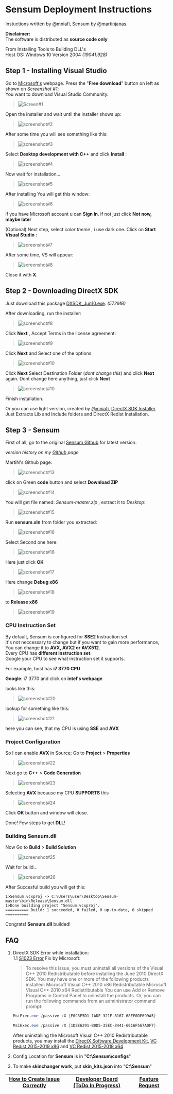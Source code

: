 # Sensum Deployment Instructions
Instuctions written by [@mniafi](https://github.com/mniafi/),
Sensum by [@martinjanas](https://github.com/martinjanas/).

__Disclaimer:__<br>
The software is distributed as __source code only__

From Installing Tools to Building DLL's<br>
Host OS: Windows 10 Version 2004 _(19041.928)_
## Step 1 - Installing Visual Studio

Go to [Microsoft's](https://sensum.page.link/visualstudio) webpage.
Press the "__Free download__" button on left as shown on _Screenshot #1_:<br>
You want to download Visual Studio Community.

>![Screen#1](https://snipboard.io/wM78Pg.jpg)

Open the installer and wait until the installer shows up:

>![screenshot#2](https://snipboard.io/A3SNfe.jpg)

After some time you will see something like this:

>![screenshot#3](https://snipboard.io/yMQNC1.jpg)

Select __Desktop development with C++__ and click __Install__ :

>![screenshot#4](https://snipboard.io/L6Pvwp.jpg)

Now wait for installation...
>![screenshot#5](https://snipboard.io/YpVBtJ.jpg)

After installing You will get this window:
>![screenshot#6](https://snipboard.io/BI7vnx.jpg)

if you have Microsoft account u can __Sign In__.
if not just click __Not now, maybe later__

(Optional) Next step, select _color theme_ , i use dark one. Click on __Start Visual Studio__ :
>![screenshot#7](https://snipboard.io/NxjFWY.jpg)

After some time, VS will appear:
>![screenshot#8](https://snipboard.io/qjckoI.jpg)
 
Close it with __X__.

## Step 2 - Downloading DirectX SDK
 
 Just download this package [DXSDK_Jun10.exe](https://sensum.page.link/directxsdk). _(572MB)_

 After downloading, run the installer:
 >![screenshot#8](https://snipboard.io/Vhp59A.jpg)

 Click __Next__ , Accept Terms in the license agreement:
>![screenshot#9](https://snipboard.io/0IQyV1.jpg)

Click  __Next__ and Select one of the options:
>![screenshot#10](https://snipboard.io/gAE36P.jpg)

Click __Next__ Select Destination Folder (_dont change this_) and click __Next__ again.
Dont change here anything, just click __Next__

>![screenshot#10](https://snipboard.io/cC2YeR.jpg)

Finish installation.

Or you can use light version, created by [@mniafi](https://github.com/mniafi/), [DirectX SDK Installer](https://github.com/mniafi/directxsdk/releases/latest)<br>
Just Extracts Lib and Include folders and DirectX Redist Installation.<br>

## Step 3 - Sensum

First of all, go to the original [Sensum Github](https://github.com/martinjanas/Sensum) for latest version.

_version history on my [Github](https://github.com/mniafi/sensum) page_

MartiN's Github page:
>![screenshot#13](https://snipboard.io/acGg0j.jpg)

click on Green __code__ button and select __Download ZIP__
>![screenshot#14](https://snipboard.io/nSU9q6.jpg)

You will get file named: _Sensum-master.zip_ , extract it to _Desktop_:
>![screenshot#15](https://snipboard.io/5Q4n3N.jpg)

Run __sensum.sln__ from folder you extracted:
>![screenshot#16](https://snipboard.io/9cLGiY.jpg)

Select Second one here:
>![screenshot#16](https://snipboard.io/V47fya.jpg)

Here just click __OK__
>![screenshot#17](https://snipboard.io/8ATHIz.jpg)

Here change __Debug x86__
>![screenshot#18](https://snipboard.io/H1fL6r.jpg)

to __Release x86__
>![screenshot#19](https://snipboard.io/GHQ4pt.jpg)

### CPU Instruction Set

By default, Sensum is configured for __SSE2__ Instruction set.<br>
It's not neccessary to change but if you want to gain more performance,
You can change it to __AVX, AVX2 or AVX512__.<br>
Every CPU has __different instruction set__.<br>
Google your CPU to see what instruction set it supports.

For example, host has __i7 3770 CPU__

__Google__: i7 3770 and click on __intel's webpage__

looks like this:
>![screenshot#20](https://snipboard.io/GfRDlL.jpg)

lookup for something like this:
>![screenshot#21](https://snipboard.io/V3ZdU0.jpg)

here you can see, that my CPU is using __SSE__ and __AVX__

### Project Configuration
So I can enable __AVX__ in Source;
Go to __Project__ > __Properties__
>![screenshot#22](https://snipboard.io/TJUYoX.jpg)

Next go to __C++__ > __Code Generation__
>![screenshot#23](https://snipboard.io/vBWmjV.jpg)

Selecting __AVX__ because my CPU __SUPPORTS__ this
>![screenshot#24](https://snipboard.io/6BDQb8.jpg)

Click __OK__ button and window will close.

Done! Few steps to get __DLL__!

### Building Sensum.dll
Now Go to __Build__ > __Build Solution__
>![screenshot#25](https://snipboard.io/BuT5n2.jpg)

Wait for build...
>![screenshot#26](https://snipboard.io/Ensq4F.jpg)

After Succesful build you will get this:

```
1>Sensum.vcxproj -> C:\Users\user\Desktop\Sensum-master\bin\Release\Sensum.dll
1>Done building project "Sensum.vcxproj".
========== Build: 1 succeeded, 0 failed, 0 up-to-date, 0 skipped ==========

```
Congrats! __Sensum.dll__ builded!

## FAQ

1. DirectX SDK Error while installation:<br>
 1.1 [S1023 Error](https://docs.microsoft.com/en-us/troubleshoot/windows/win32/s1023-error-when-you-install-directx-sdk) Fix by Microsoft:
 
   >To resolve this issue, you must uninstall all versions of the Visual C++ 2010 Redistributable before installing the June 2010 DirectX SDK. You may have one or more of the following products installed:
Microsoft Visual C++ 2010 x86 Redistributable
Microsoft Visual C++ 2010 x64 Redistributable
You can use Add or Remove Programs in Control Panel to uninstall the products. Or, you can run the following commands from an administrator command prompt:

   ```Powershell
   MsiExec.exe /passive /X {F0C3E5D1-1ADE-321E-8167-68EF0DE699A5}
 
   MsiExec.exe /passive /X {1D8E6291-B0D5-35EC-8441-6616F567A0F7}
   ```
   After uninstalling the Microsoft Visual C++ 2010 Redistributable products, you may install the [DirectX Software Development Kit](https://www.microsoft.com/download/details.aspx?id=6812), [VC Redist 2015-2019 x86](https://aka.ms/vs/16/release/vc_redist.x86.exe) and [VC Redist 2015-2019 x64](https://aka.ms/vs/16/release/vc_redist.x64.exe)

2. Config Location for __Sensum__ is in "__C:\Sensum\configs__"
3. To make __skinchanger work__, put __skin_kits.json__ into "__C:\Sensum__"<br>

[How to Create Issue Correctly](https://github.com/martinjanas/Sensum/issues/81) | [Developer Board (ToDo,In Progress)](https://github.com/martinjanas/Sensum/projects/1) | [Feature Request](https://github.com/martinjanas/Sensum/discussions/167)
--|--|--
